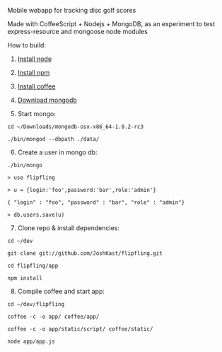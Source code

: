 Mobile webapp for tracking disc golf scores

Made with CoffeeScript + Nodejs + MongoDB, as an experiment to test express-resource and mongoose node modules


How to build:

1) [Install node](https://github.com/joyent/node/wiki/Installation)

2) [Install npm](http://howtonode.org/introduction-to-npm)

3) [Install coffee](http://jashkenas.github.com/coffee-script/#installation)

4) [Download mongodb](http://www.mongodb.org/downloads)

5) Start mongo:

`cd ~/Downloads/mongodb-osx-x86_64-1.8.2-rc3`

`./bin/mongod --dbpath ./data/`

6) Create a user in mongo db:

`./bin/mongo`

`> use flipfling`

`> u = {login:'foo',password:'bar',role:'admin'}`

`{ "login" : "foo", "password" : "bar", "role" : "admin"}`

`> db.users.save(u)`

7) Clone repo & install dependencies:

`cd ~/dev`

`git clone git://github.com/JoshKast/flipfling.git`

`cd flipfling/app`

`npm install`

8) Compile coffee and start app:

`cd ~/dev/flipfling`

`coffee -c -o app/ coffee/app/`

`coffee -c -o app/static/script/ coffee/static/`

`node app/app.js`